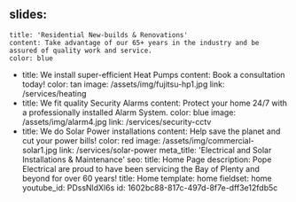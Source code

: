 slides:
  - 
    title: 'Residential New-builds & Renovations'
    content: Take advantage of our 65+ years in the industry and be assured of quality work and service.
    color: blue
  - 
    title: We install super-efficient Heat Pumps
    content: Book a consultation today!
    color: tan
    image: /assets/img/fujitsu-hp1.jpg
    link: /services/heating
  - 
    title: We fit quality Security Alarms
    content: Protect your home 24/7 with a professionally installed Alarm System.
    color: blue
    image: /assets/img/alarm4.jpg
    link: /services/security-cctv
  - 
    title: We do Solar Power installations
    content: Help save the planet and cut your power bills!
    color: red
    image: /assets/img/commercial-solar1.jpg
    link: /services/solar-power
meta_title: 'Electrical and Solar Installations & Maintenance'
seo:
  title: Home Page
  description: Pope Electrical are proud to have been servicing the Bay of Plenty and beyond for over 60 years!
title: Home
template: home
fieldset: home
youtube_id: PDssNldXl6s
id: 1602bc88-817c-497d-8f7e-dff3e12fdb5c
